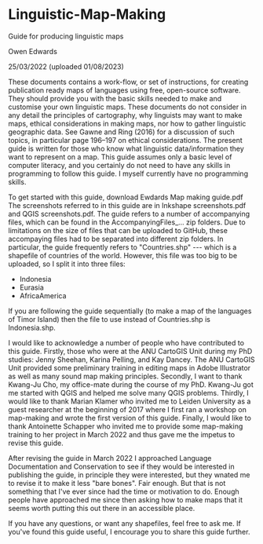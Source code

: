 # Linguistic-Map-Making
Guide for producing linguistic maps

Owen Edwards

25/03/2022 (uploaded 01/08/2023)

These documents contains a work-flow, or set of instructions,
for creating publication ready maps of languages using free, open-source software.
They should provide you with the basic skills needed to make and customise your own linguistic maps.
These documents do not consider in any detail the principles of cartography,
why linguists may want to make maps, ethical considerations in making maps,
nor how to gather linguistic geographic data.
See Gawne and Ring (2016) for a discussion of such topics,
in particular page 196–197 on ethical considerations.
The present guide is written for those who know what
linguistic data/information they want to represent on a map.
This guide assumes only a basic level of computer literacy,
and you certainly do not need to have any skills in
programming to follow this guide.
I myself currently have no programming skills.

To get started with this guide, download Ewdards Map making guide.pdf
The screenshots referred to in this guide are in Inkshape screenshots.pdf and QGIS screenshots.pdf.
The guide refers to a number of accompanying files, which can be found in the AccompanyingFiles_... zip folders.
Due to limitations on the size of files that can be uploaded to GitHub, these accompaying files had to be
separated into different zip folders.
In particular, the guide frequently refers to "Countries.shp" --- which is a shapefile of countries of the world.
However, this file was too big to be uploaded, so I split it into three files:
 - Indonesia
 - Eurasia
 - AfricaAmerica

If you are following the guide sequentially (to make a map of the languages of Timor Island)
then the file to use instead of Countries.shp is Indonesia.shp.

I would like to acknowledge a number of people who have contributed to this guide.
Firstly, those who were at the ANU CartoGIS Unit during my PhD studies:
Jenny Sheehan, Karina Pelling, and Kay Dancey.
The ANU CartoGIS Unit provided some preliminary training in editing maps in Adobe Illustrator
as well as many sound map making principles.
Secondly, I want to thank Kwang-Ju Cho, my office-mate during the course of my PhD.
Kwang-Ju got me started with QGIS and helped me solve many QGIS problems.
Thirdly, I would like to thank Marian Klamer who invited me to Leiden University as a guest researcher
at the beginning of 2017 where I first ran a workshop on map-making and wrote the first version of this guide.
Finally, I would like to thank Antoinette Schapper who invited me
to provide some map-making training to her project in March 2022
and thus gave me the impetus to revise this guide.

After revising the guide in March 2022 I approached Language Documentation and Conservation to see
if they would be interested in publishing the guide, in principle they were interested, but they
wnated me to revise it to make it less "bare bones". Fair enough. But that is not something that
I've ever since had the time or motivation to do. Enough people have approached me since then
asking how to make maps that it seems worth putting this out there in an accessible place.

If you have any questions, or want any shapefiles, feel free to ask me.
If you've found this guide useful, I encourage you to share this guide further.
